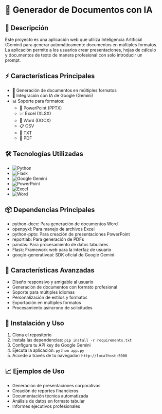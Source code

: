 # 🚀 Generador de Documentos con IA

## 📝 Descripción
Este proyecto es una aplicación web que utiliza Inteligencia Artificial (Gemini) para generar automáticamente documentos en múltiples formatos. La aplicación permite a los usuarios crear presentaciones, hojas de cálculo y documentos de texto de manera profesional con solo introducir un prompt.

## ⚡ Características Principales
- 🎯 Generación de documentos en múltiples formatos
- 🤖 Integración con IA de Google (Gemini)
- 📊 Soporte para formatos:
  - 📑 PowerPoint (PPTX)
  - 📈 Excel (XLSX)
  - 📄 Word (DOCX)
  - 📋 CSV
  - 📝 TXT
  - 📰 PDF

## 🛠️ Tecnologías Utilizadas
- ![Python](https://img.shields.io/badge/Python-3776AB?style=for-the-badge&logo=python&logoColor=white)
- ![Flask](https://img.shields.io/badge/Flask-000000?style=for-the-badge&logo=flask&logoColor=white)
- ![Google Gemini](https://img.shields.io/badge/Google_Gemini-4285F4?style=for-the-badge&logo=google&logoColor=white)
- ![PowerPoint](https://img.shields.io/badge/PowerPoint-B7472A?style=for-the-badge&logo=microsoft-powerpoint&logoColor=white)
- ![Excel](https://img.shields.io/badge/Excel-217346?style=for-the-badge&logo=microsoft-excel&logoColor=white)
- ![Word](https://img.shields.io/badge/Word-2B579A?style=for-the-badge&logo=microsoft-word&logoColor=white)

## 📦 Dependencias Principales
- python-docx: Para generación de documentos Word
- openpyxl: Para manejo de archivos Excel
- python-pptx: Para creación de presentaciones PowerPoint
- reportlab: Para generación de PDFs
- pandas: Para procesamiento de datos tabulares
- Flask: Framework web para la interfaz de usuario
- google-generativeai: SDK oficial de Google Gemini

## 🚀 Características Avanzadas
- Diseño responsivo y amigable al usuario
- Generación de documentos con formato profesional
- Soporte para múltiples idiomas
- Personalización de estilos y formatos
- Exportación en múltiples formatos
- Procesamiento asíncrono de solicitudes

## 🔧 Instalación y Uso
1. Clona el repositorio
2. Instala las dependencias: `pip install -r requirements.txt`
3. Configura tu API key de Google Gemini
4. Ejecuta la aplicación: `python app.py`
5. Accede a través de tu navegador: `http://localhost:5000`

## 📈 Ejemplos de Uso
- Generación de presentaciones corporativas
- Creación de reportes financieros
- Documentación técnica automatizada
- Análisis de datos en formato tabular
- Informes ejecutivos profesionales